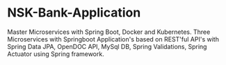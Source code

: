 # NSK-Bank-Application
Master Microservices with Spring Boot, Docker and Kubernetes.
Three Microservices with Springboot Application's based on REST'ful API's with Spring Data JPA, OpenDOC API, MySql DB, Spring Validations, Spring Actuator using Spring framework.
